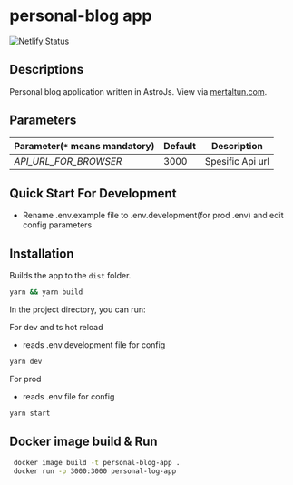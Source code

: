 # personal-blog app
[![Netlify Status](https://api.netlify.com/api/v1/badges/ea312928-c498-41dd-82ca-976d7ee1f31f/deploy-status)](https://app.netlify.com/sites/mertaltun/deploys)

## Descriptions
Personal blog application written in AstroJs. View via [mertaltun.com](https://mertaltun.com).

## Parameters
| Parameter(`*` means mandatory)       | Default | Description                                                  |
| ------------------------------------ | ------- | ------------------------------------------------------------ |
| *API_URL_FOR_BROWSER*                | 3000    | Spesific Api url 

## Quick Start For Development

- Rename .env.example file to .env.development(for prod .env) and edit config parameters

## Installation

Builds the app to the `dist` folder.

```bash
yarn && yarn build
```

In the project directory, you can run:

For dev and ts hot reload
- reads .env.development file for config
```bash
yarn dev
```
For prod
- reads .env file for config
```bash
yarn start
```

## Docker image build & Run

```bash
 docker image build -t personal-blog-app .
 docker run -p 3000:3000 personal-log-app
```